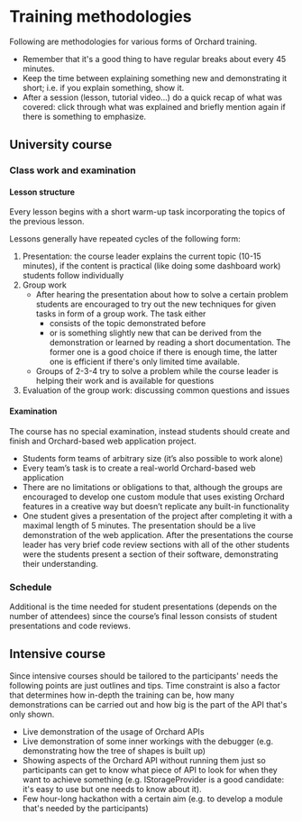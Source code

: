 # Training methodologies



Following are methodologies for various forms of Orchard training.

- Remember that it's a good thing to have regular breaks about every 45 minutes.
- Keep the time between explaining something new and demonstrating it short; i.e. if you explain something, show it.
- After a session (lesson, tutorial video...) do a quick recap of what was covered: click through what was explained and briefly mention again if there is something to emphasize.


## University course

### Class work and examination

#### Lesson structure
Every lesson begins with a short warm-up task incorporating the topics of the previous lesson.

Lessons generally have repeated cycles of the following form:

1. Presentation: the course leader explains the current topic (10-15 minutes), if the content is practical (like doing some dashboard work) students follow individually
2. Group work
	- After hearing the presentation about how to solve a certain problem students are encouraged to try out the new techniques for given tasks in form of a group work. The task either
		- consists of the topic demonstrated before
		- or is something slightly new that can be derived from the demonstration or learned by reading a short documentation.
	The former one is a good choice if there is enough time, the latter one is efficient if there's only limited time available.
	- Groups of 2-3-4 try to solve a problem while the course leader is helping their work and is available for questions
3. Evaluation of the group work: discussing common questions and issues

#### Examination
The course has no special examination, instead students should create and finish and Orchard-based web application project.

- Students form teams of arbitrary size (it’s also possible to work alone)
- Every team’s task is to create a real-world Orchard-based web application
- There are no limitations or obligations to that, although the groups are encouraged to develop one custom module that uses existing Orchard features in a creative way but doesn’t replicate any built-in functionality
- One student gives a presentation of the project after completing it with a maximal length of 5 minutes. The presentation should be a live demonstration of the web application. After the presentations the course leader has very brief code review sections with all of the other students were the students present a section of their software, demonstrating their understanding.

### Schedule

Additional is the time needed for student presentations (depends on the number of attendees) since the course’s final lesson consists of student presentations and code reviews.


## Intensive course

Since intensive courses should be tailored to the participants' needs the following points are just outlines and tips. Time constraint is also a factor that determines how in-depth the training can be, how many demonstrations can be carried out and how big is the part of the API that's only shown.

- Live demonstration of the usage of Orchard APIs
- Live demonstration of some inner workings with the debugger (e.g. demonstrating how the tree of shapes is built up)
- Showing aspects of the Orchard API without running them just so participants can get to know what piece of API to look for when they want to achieve something (e.g. IStorageProvider is a good candidate: it's easy to use but one needs to know about it).
- Few hour-long hackathon with a certain aim (e.g. to develop a module that's needed by the participants)
